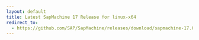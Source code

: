 ```yaml
---
layout: default
title: Latest SapMachine 17 Release for linux-x64
redirect_to:
  - https://github.com/SAP/SapMachine/releases/download/sapmachine-17.0.6/sapmachine-jre-17.0.6_linux-x64_bin.tar.gz
---
```


